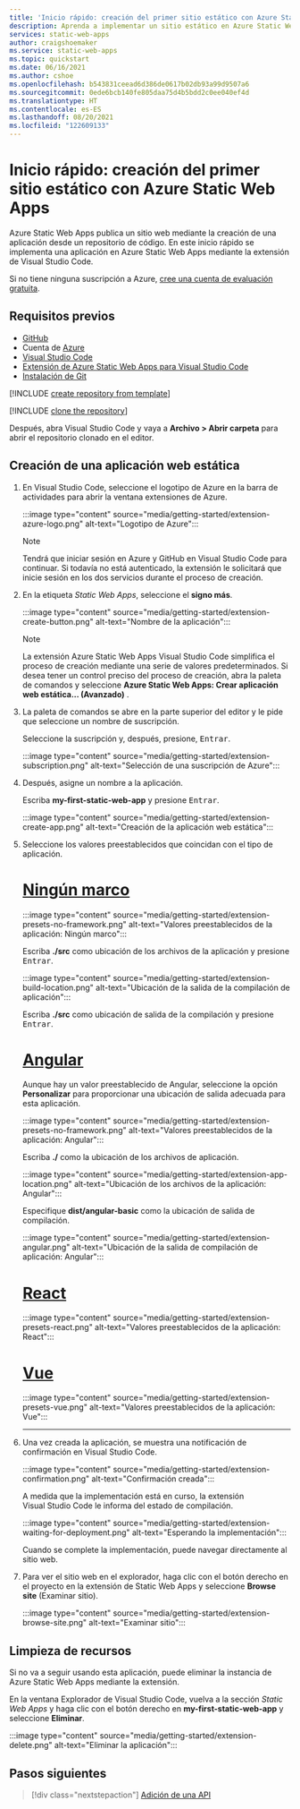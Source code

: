 ```yaml
---
title: 'Inicio rápido: creación del primer sitio estático con Azure Static Web Apps'
description: Aprenda a implementar un sitio estático en Azure Static Web Apps.
services: static-web-apps
author: craigshoemaker
ms.service: static-web-apps
ms.topic: quickstart
ms.date: 06/16/2021
ms.author: cshoe
ms.openlocfilehash: b543831ceead6d386de0617b02db93a99d9507a6
ms.sourcegitcommit: 0ede6bcb140fe805daa75d4b5bdd2c0ee040ef4d
ms.translationtype: HT
ms.contentlocale: es-ES
ms.lasthandoff: 08/20/2021
ms.locfileid: "122609133"
---
```

# <a name="quickstart-building-your-first-static-site-with-azure-static-web-apps"></a>Inicio rápido: creación del primer sitio estático con Azure Static Web Apps

Azure Static Web Apps publica un sitio web mediante la creación de una aplicación desde un repositorio de código. En este inicio rápido se implementa una aplicación en Azure Static Web Apps mediante la extensión de Visual Studio Code.

Si no tiene ninguna suscripción a Azure, [cree una cuenta de evaluación gratuita](https://azure.microsoft.com/free).

## <a name="prerequisites"></a>Requisitos previos

- [GitHub](https://github.com)
- Cuenta de [Azure](https://portal.azure.com)
- [Visual Studio Code](https://code.visualstudio.com)
- [Extensión de Azure Static Web Apps para Visual Studio Code](https://marketplace.visualstudio.com/items?itemName=ms-azuretools.vscode-azurestaticwebapps)
- [Instalación de Git](https://www.git-scm.com/downloads)

[!INCLUDE [create repository from template](../../includes/static-web-apps-get-started-create-repo.md)]

[!INCLUDE [clone the repository](../../includes/static-web-apps-get-started-clone-repo.md)]

Después, abra Visual Studio Code y vaya a **Archivo > Abrir carpeta** para abrir el repositorio clonado en el editor.

## <a name="create-a-static-web-app"></a>Creación de una aplicación web estática

1. En Visual Studio Code, seleccione el logotipo de Azure en la barra de actividades para abrir la ventana extensiones de Azure.

    :::image type="content" source="media/getting-started/extension-azure-logo.png" alt-text="Logotipo de Azure":::

    > [!NOTE]
    > Tendrá que iniciar sesión en Azure y GitHub en Visual Studio Code para continuar. Si todavía no está autenticado, la extensión le solicitará que inicie sesión en los dos servicios durante el proceso de creación.

1. En la etiqueta _Static Web Apps_, seleccione el **signo más**.

    :::image type="content" source="media/getting-started/extension-create-button.png" alt-text="Nombre de la aplicación":::
    
    > [!NOTE]
    > La extensión Azure Static Web Apps Visual Studio Code simplifica el proceso de creación mediante una serie de valores predeterminados. Si desea tener un control preciso del proceso de creación, abra la paleta de comandos y seleccione **Azure Static Web Apps: Crear aplicación web estática... (Avanzado)** .

1. La paleta de comandos se abre en la parte superior del editor y le pide que seleccione un nombre de suscripción.

    Seleccione la suscripción y, después, presione, <kbd>Entrar</kbd>.

    :::image type="content" source="media/getting-started/extension-subscription.png" alt-text="Selección de una suscripción de Azure":::

1. Después, asigne un nombre a la aplicación.

    Escriba **my-first-static-web-app** y presione <kbd>Entrar</kbd>.

    :::image type="content" source="media/getting-started/extension-create-app.png" alt-text="Creación de la aplicación web estática":::

1. Seleccione los valores preestablecidos que coincidan con el tipo de aplicación.

    # <a name="no-framework"></a>[Ningún marco](#tab/vanilla-javascript)

    :::image type="content" source="media/getting-started/extension-presets-no-framework.png" alt-text="Valores preestablecidos de la aplicación: Ningún marco":::

    Escriba **./src** como ubicación de los archivos de la aplicación y presione <kbd>Entrar</kbd>.

    :::image type="content" source="media/getting-started/extension-build-location.png" alt-text="Ubicación de la salida de la compilación de aplicación":::

    Escriba **./src** como ubicación de salida de la compilación y presione <kbd>Entrar</kbd>.

    # <a name="angular"></a>[Angular](#tab/angular)

    Aunque hay un valor preestablecido de Angular, seleccione la opción **Personalizar** para proporcionar una ubicación de salida adecuada para esta aplicación.

    :::image type="content" source="media/getting-started/extension-presets-no-framework.png" alt-text="Valores preestablecidos de la aplicación: Angular":::

    Escriba **./** como la ubicación de los archivos de aplicación.

    :::image type="content" source="media/getting-started/extension-app-location.png" alt-text="Ubicación de los archivos de la aplicación: Angular":::

    Especifique **dist/angular-basic** como la ubicación de salida de compilación.

    :::image type="content" source="media/getting-started/extension-angular.png" alt-text="Ubicación de la salida de compilación de aplicación: Angular":::

    # <a name="react"></a>[React](#tab/react)

    :::image type="content" source="media/getting-started/extension-presets-react.png" alt-text="Valores preestablecidos de la aplicación: React":::

    # <a name="vue"></a>[Vue](#tab/vue)

    :::image type="content" source="media/getting-started/extension-presets-vue.png" alt-text="Valores preestablecidos de la aplicación: Vue":::

    ---

1. Una vez creada la aplicación, se muestra una notificación de confirmación en Visual Studio Code.

    :::image type="content" source="media/getting-started/extension-confirmation.png" alt-text="Confirmación creada":::

    A medida que la implementación está en curso, la extensión Visual Studio Code le informa del estado de compilación.

    :::image type="content" source="media/getting-started/extension-waiting-for-deployment.png" alt-text="Esperando la implementación":::

    Cuando se complete la implementación, puede navegar directamente al sitio web.

1. Para ver el sitio web en el explorador, haga clic con el botón derecho en el proyecto en la extensión de Static Web Apps y seleccione **Browse site** (Examinar sitio).

    :::image type="content" source="media/getting-started/extension-browse-site.png" alt-text="Examinar sitio":::

## <a name="clean-up-resources"></a>Limpieza de recursos

Si no va a seguir usando esta aplicación, puede eliminar la instancia de Azure Static Web Apps mediante la extensión.

En la ventana Explorador de Visual Studio Code, vuelva a la sección _Static Web Apps_ y haga clic con el botón derecho en **my-first-static-web-app** y seleccione **Eliminar**.

:::image type="content" source="media/getting-started/extension-delete.png" alt-text="Eliminar la aplicación":::

## <a name="next-steps"></a>Pasos siguientes

> [!div class="nextstepaction"]
> [Adición de una API](add-api.md)
